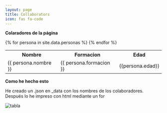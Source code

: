 ```yaml
---
layout: page
title: Collaborators
icon: fas fa-code	
---
```


**Colaradores de la página** 


<table>
  <tr>
    <th>Nombre</th>
    <th>Formacion</th>
    <th>Edad</th>
  </tr>
{% for persona in site.data.personas %}
  <tr> <td>{{ persona.nombre }} </td>
  <td> {{ persona.formacion }} </td> 
  <td>{{persona.edad}} </td> 
  </tr>
{% endfor %}

</table>

 **Como he hecho esto** 

 He creado un .json en _data con los nombres de los colaboradores.
 Después lo he impreso con html mediante un for

![tabla](https://images2.imgbox.com/c6/82/O42Co1qT_o.jpg)
